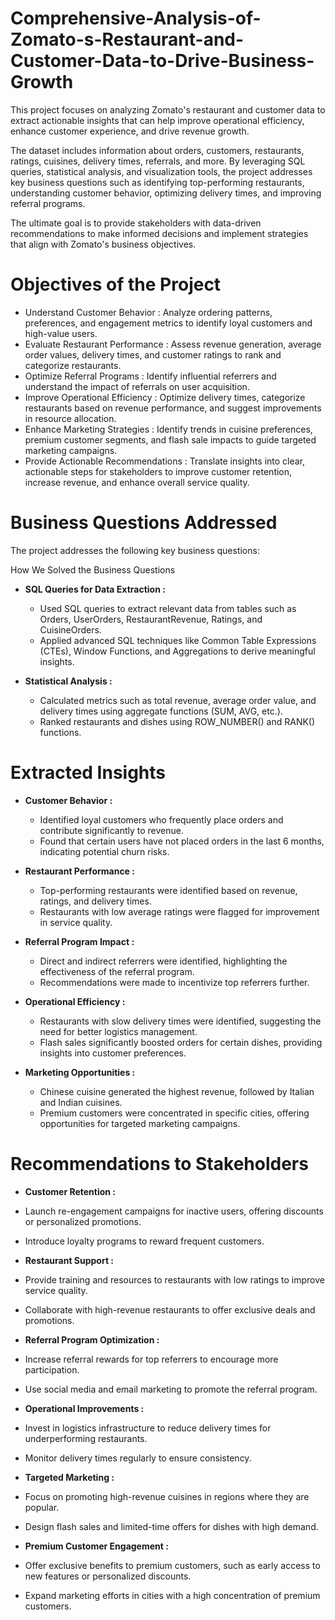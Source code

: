 # Comprehensive-Analysis-of-Zomato-s-Restaurant-and-Customer-Data-to-Drive-Business-Growth

This project focuses on analyzing Zomato's restaurant and customer data to extract actionable insights that can help improve operational efficiency, enhance customer experience, and drive revenue growth.

The dataset includes information about orders, customers, restaurants, ratings, cuisines, delivery times, referrals, and more. By leveraging SQL queries, statistical analysis, and visualization tools, the project addresses key business questions such as identifying top-performing restaurants, understanding customer behavior, optimizing delivery times, and improving referral programs.

The ultimate goal is to provide stakeholders with data-driven recommendations to make informed decisions and implement strategies that align with Zomato's business objectives.

#  Objectives of the Project

- Understand Customer Behavior : Analyze ordering patterns, preferences, and engagement metrics to identify loyal customers and high-value users.
- Evaluate Restaurant Performance : Assess revenue generation, average order values, delivery times, and customer ratings to rank and categorize restaurants.
- Optimize Referral Programs : Identify influential referrers and understand the impact of referrals on user acquisition.
- Improve Operational Efficiency : Optimize delivery times, categorize restaurants based on revenue performance, and suggest improvements in resource allocation.
- Enhance Marketing Strategies : Identify trends in cuisine preferences, premium customer segments, and flash sale impacts to guide targeted marketing campaigns.
- Provide Actionable Recommendations : Translate insights into clear, actionable steps for stakeholders to improve customer retention, increase revenue, and enhance overall service 
  quality.

# Business Questions Addressed

The project addresses the following key business questions:

How We Solved the Business Questions

- **SQL Queries for Data Extraction :**
  
    - Used SQL queries to extract relevant data from tables such as Orders, UserOrders, RestaurantRevenue, Ratings, and CuisineOrders.
    - Applied advanced SQL techniques like Common Table Expressions (CTEs), Window Functions, and Aggregations to derive meaningful insights.

- **Statistical Analysis :**
  
  - Calculated metrics such as total revenue, average order value, and delivery times using aggregate functions (SUM, AVG, etc.).
  - Ranked restaurants and dishes using ROW_NUMBER() and RANK() functions.

# Extracted Insights

- **Customer Behavior :**
  
  - Identified loyal customers who frequently place orders and contribute significantly to revenue.
  - Found that certain users have not placed orders in the last 6 months, indicating potential churn risks.

- **Restaurant Performance :**

  - Top-performing restaurants were identified based on revenue, ratings, and delivery times.
  - Restaurants with low average ratings were flagged for improvement in service quality.

- **Referral Program Impact :**
  
  - Direct and indirect referrers were identified, highlighting the effectiveness of the referral program.
  - Recommendations were made to incentivize top referrers further.

- **Operational Efficiency :**
  
  - Restaurants with slow delivery times were identified, suggesting the need for better logistics management.
  - Flash sales significantly boosted orders for certain dishes, providing insights into customer preferences.

- **Marketing Opportunities :**
  
  - Chinese cuisine generated the highest revenue, followed by Italian and Indian cuisines.
  - Premium customers were concentrated in specific cities, offering opportunities for targeted marketing campaigns.

# Recommendations to Stakeholders

- **Customer Retention :**
  
 - Launch re-engagement campaigns for inactive users, offering discounts or personalized promotions.
 - Introduce loyalty programs to reward frequent customers.

- **Restaurant Support :**
  
 - Provide training and resources to restaurants with low ratings to improve service quality.
 - Collaborate with high-revenue restaurants to offer exclusive deals and promotions.

- **Referral Program Optimization :**
  
 - Increase referral rewards for top referrers to encourage more participation.
 - Use social media and email marketing to promote the referral program.

- **Operational Improvements :**
  
- Invest in logistics infrastructure to reduce delivery times for underperforming restaurants.
- Monitor delivery times regularly to ensure consistency.

- **Targeted Marketing :**
  
 - Focus on promoting high-revenue cuisines in regions where they are popular.
 - Design flash sales and limited-time offers for dishes with high demand.

- **Premium Customer Engagement :**
  
- Offer exclusive benefits to premium customers, such as early access to new features or personalized discounts.
- Expand marketing efforts in cities with a high concentration of premium customers.
